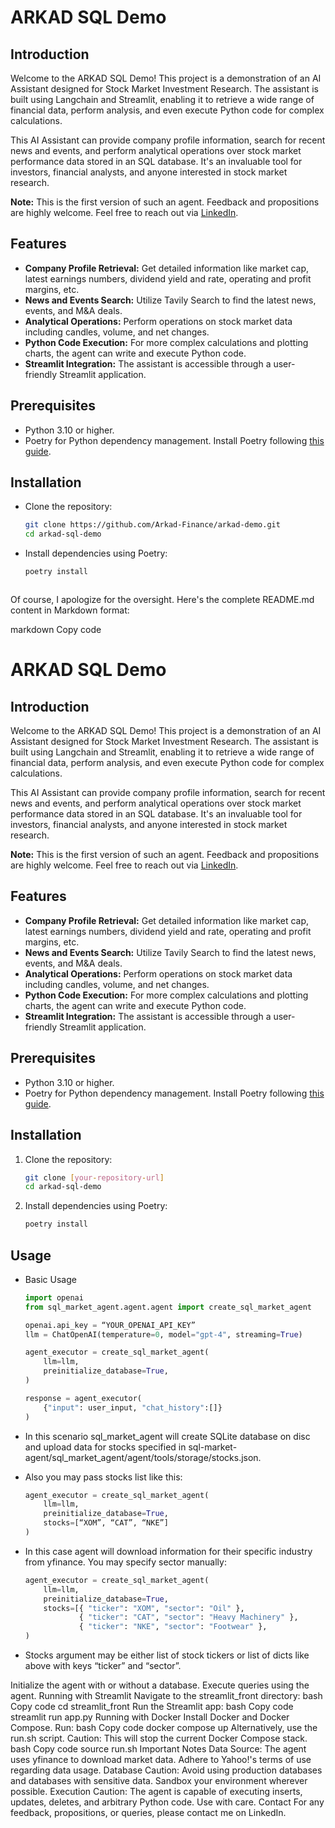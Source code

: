 # ARKAD SQL Demo

## Introduction
Welcome to the ARKAD SQL Demo! This project is a demonstration of an AI Assistant designed for Stock Market Investment Research. The assistant is built using Langchain and Streamlit, enabling it to retrieve a wide range of financial data, perform analysis, and even execute Python code for complex calculations.

This AI Assistant can provide company profile information, search for recent news and events, and perform analytical operations over stock market performance data stored in an SQL database. It's an invaluable tool for investors, financial analysts, and anyone interested in stock market research.

**Note:** This is the first version of such an agent. Feedback and propositions are highly welcome. Feel free to reach out via [LinkedIn](https://www.linkedin.com/in/oleh-davydiuk/).

## Features
- **Company Profile Retrieval:** Get detailed information like market cap, latest earnings numbers, dividend yield and rate, operating and profit margins, etc.
- **News and Events Search:** Utilize Tavily Search to find the latest news, events, and M&A deals.
- **Analytical Operations:** Perform operations on stock market data including candles, volume, and net changes.
- **Python Code Execution:** For more complex calculations and plotting charts, the agent can write and execute Python code.
- **Streamlit Integration:** The assistant is accessible through a user-friendly Streamlit application.

## Prerequisites
- Python 3.10 or higher.
- Poetry for Python dependency management. Install Poetry following [this guide](https://www.digitalocean.com/community/tutorials/how-to-install-poetry-to-manage-python-dependencies-on-ubuntu-22-04).

## Installation
- Clone the repository:
    ```bash
    git clone https://github.com/Arkad-Finance/arkad-demo.git
    cd arkad-sql-demo
- Install dependencies using Poetry:
    ```bash
    poetry install



Of course, I apologize for the oversight. Here's the complete README.md content in Markdown format:

markdown
Copy code
# ARKAD SQL Demo

## Introduction
Welcome to the ARKAD SQL Demo! This project is a demonstration of an AI Assistant designed for Stock Market Investment Research. The assistant is built using Langchain and Streamlit, enabling it to retrieve a wide range of financial data, perform analysis, and even execute Python code for complex calculations.

This AI Assistant can provide company profile information, search for recent news and events, and perform analytical operations over stock market performance data stored in an SQL database. It's an invaluable tool for investors, financial analysts, and anyone interested in stock market research.

**Note:** This is the first version of such an agent. Feedback and propositions are highly welcome. Feel free to reach out via [LinkedIn](https://www.linkedin.com/in/oleh-davydiuk/).

## Features
- **Company Profile Retrieval:** Get detailed information like market cap, latest earnings numbers, dividend yield and rate, operating and profit margins, etc.
- **News and Events Search:** Utilize Tavily Search to find the latest news, events, and M&A deals.
- **Analytical Operations:** Perform operations on stock market data including candles, volume, and net changes.
- **Python Code Execution:** For more complex calculations and plotting charts, the agent can write and execute Python code.
- **Streamlit Integration:** The assistant is accessible through a user-friendly Streamlit application.

## Prerequisites
- Python 3.10 or higher.
- Poetry for Python dependency management. Install Poetry following [this guide](https://www.digitalocean.com/community/tutorials/how-to-install-poetry-to-manage-python-dependencies-on-ubuntu-22-04).

## Installation

1. Clone the repository:
    ```bash
    git clone [your-repository-url]
    cd arkad-sql-demo
2. Install dependencies using Poetry:
    ```bash
    poetry install

## Usage
- Basic Usage
    ```python
    import openai
    from sql_market_agent.agent.agent import create_sql_market_agent

    openai.api_key = “YOUR_OPENAI_API_KEY”
    llm = ChatOpenAI(temperature=0, model="gpt-4", streaming=True)

    agent_executor = create_sql_market_agent(
        llm=llm,
        preinitialize_database=True,
    )

    response = agent_executor(
        {"input": user_input, "chat_history":[]}
    )
    ```
- In this scenario sql_market_agent will create SQLite database on disc and upload data for stocks specified in sql-market-agent/sql_market_agent/agent/tools/storage/stocks.json.

- Also you may pass stocks list like this:
    ```python
    agent_executor = create_sql_market_agent(
        llm=llm,
        preinitialize_database=True,
        stocks=[“XOM”, “CAT”, “NKE”]
    )   
    ```

- In this case agent will download information for their specific industry from yfinance. You may specify sector manually:
    ```python
    agent_executor = create_sql_market_agent(
        llm=llm,
        preinitialize_database=True,
        stocks=[{ "ticker": "XOM", "sector": "Oil" },
                { "ticker": "CAT", "sector": "Heavy Machinery" },
                { "ticker": "NKE", "sector": "Footwear" },
    )
    ```
- Stocks argument may be either list of stock tickers or list of dicts like above with keys “ticker” and “sector”. 


Initialize the agent with or without a database.
Execute queries using the agent.
Running with Streamlit
Navigate to the streamlit_front directory:
bash
Copy code
cd streamlit_front
Run the Streamlit app:
bash
Copy code
streamlit run app.py
Running with Docker
Install Docker and Docker Compose.
Run:
bash
Copy code
docker compose up
Alternatively, use the run.sh script. Caution: This will stop the current Docker Compose stack.
bash
Copy code
source run.sh
Important Notes
Data Source: The agent uses yfinance to download market data. Adhere to Yahoo!'s terms of use regarding data usage.
Database Caution: Avoid using production databases and databases with sensitive data. Sandbox your environment wherever possible.
Execution Caution: The agent is capable of executing inserts, updates, deletes, and arbitrary Python code. Use with care.
Contact
For any feedback, propositions, or queries, please contact me on LinkedIn.